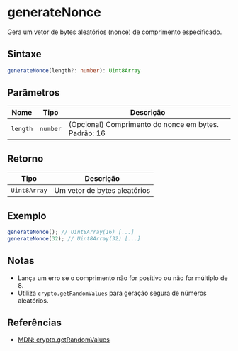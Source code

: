 # generateNonce

Gera um vetor de bytes aleatórios (nonce) de comprimento especificado.

## Sintaxe
```typescript
generateNonce(length?: number): Uint8Array
```

## Parâmetros

| Nome      | Tipo      | Descrição                                      |
|-----------|-----------|------------------------------------------------|
| `length`  | `number`  | (Opcional) Comprimento do nonce em bytes. Padrão: 16 |

## Retorno

| Tipo          | Descrição                        |
|---------------|----------------------------------|
| `Uint8Array`  | Um vetor de bytes aleatórios     |

## Exemplo
```typescript
generateNonce(); // Uint8Array(16) [...]
generateNonce(32); // Uint8Array(32) [...]
```

## Notas
- Lança um erro se o comprimento não for positivo ou não for múltiplo de 8.
- Utiliza `crypto.getRandomValues` para geração segura de números aleatórios.

## Referências
- [MDN: crypto.getRandomValues](https://developer.mozilla.org/pt-BR/docs/Web/API/Crypto/getRandomValues)